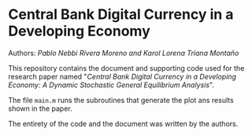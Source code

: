 # Central Bank Digital Currency in a Developing Economy

Authors: *Pablo Nebbi Rivera Moreno and Karol Lorena Triana Montaño*

This repository contains the document and supporting code used for the research
paper named "*Central Bank Digital Currency in a Developing Economy: A Dynamic 
Stochastic General Equilibrium Analysis*".

The file `main.m` runs the subroutines that generate the plot ans results shown
in the paper.

The entirety of the code and the document was written by the authors.
